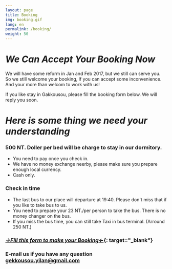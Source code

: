 ```yaml
---
layout: page
title: Booking
img: booking.gif
lang: en
permalink: /booking/
weight: 50
---
```

<style type="text/css">
</style>

# *We Can Accept Your Booking Now*
 
We will have some reform in Jan and Feb 2017, but we still can serve you. So we still welcome your booking,
If you can accept some inconvenience. And your more than welcom to work with us!

If you like stay in Gakkousou, please fill the booking form below. We will reply you soon. 


# *Here is some thing we need your understanding*
 
### 500 NT. Doller per bed will be charge to stay in our dormitory.

* You need to pay once you check in.
* We have no money exchange neerby, please make sure you prepare enough local currency.
* Cash only.

### Check in time
* The last bus to our place will departure at 19:40. Please don't miss that if you like to take bus to us.
* You need to prepare your 23 NT./per person to take the bus. There is no money changer on the bus.
* If you miss the bus time, you can still take Taxi in bus terminal. (Arround 250 NT.)

### [*->Fill this form to make your Booking<-*](https://docs.google.com/forms/d/e/1FAIpQLSccQVLQyNnYMojPUvyUzG_tB2r_YrorWbtBnWzBbqAO1LYCaA/viewform){: target="_blank"}

### E-mail us if you have any question <gekkousou.yilan@gmail.com>
